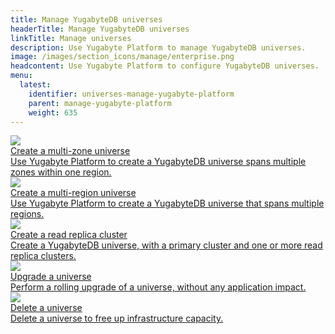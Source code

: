 ```yaml
---
title: Manage YugabyteDB universes
headerTitle: Manage YugabyteDB universes
linkTitle: Manage universes
description: Use Yugabyte Platform to manage YugabyteDB universes.
image: /images/section_icons/manage/enterprise.png
headcontent: Use Yugabyte Platform to configure YugabyteDB universes.
menu:
  latest:
    identifier: universes-manage-yugabyte-platform
    parent: manage-yugabyte-platform
    weight: 635
---
```


<div class="row">

  <div class="col-12 col-md-6 col-lg-12 col-xl-6">
    <a class="section-link icon-offset" href="create-universe-multi-zone/">
      <div class="head">
        <img class="icon" src="/images/section_icons/manage/enterprise/create_universe.png" aria-hidden="true" />
        <div class="title">Create a multi-zone universe</div>
      </div>
      <div class="body">
        Use Yugabyte Platform to create a YugabyteDB universe spans multiple zones within one region.
      </div>
    </a>
  </div>

  <div class="col-12 col-md-6 col-lg-12 col-xl-6">
    <a class="section-link icon-offset" href="create-universe-multi-region/">
      <div class="head">
        <img class="icon" src="/images/section_icons/manage/enterprise/create_universe.png" aria-hidden="true" />
        <div class="title">Create a multi-region universe</div>
      </div>
      <div class="body">
        Use Yugabyte Platform to create a YugabyteDB universe that spans multiple regions.
      </div>
    </a>
  </div>

  <div class="col-12 col-md-6 col-lg-12 col-xl-6">
    <a class="section-link icon-offset" href="read-replicas/">
      <div class="head">
        <img class="icon" src="/images/section_icons/manage/enterprise/create_universe.png" aria-hidden="true" />
        <div class="title">Create a read replica cluster</div>
      </div>
      <div class="body">
        Create a YugabyteDB universe, with a primary cluster and one or more read replica clusters.
      </div>
    </a>
  </div>

  <div class="col-12 col-md-6 col-lg-12 col-xl-6">
    <a class="section-link icon-offset" href="upgrade-universe/">
      <div class="head">
        <img class="icon" src="/images/section_icons/manage/enterprise/upgrade_universe.png" aria-hidden="true" />
        <div class="title">Upgrade a universe</div>
      </div>
      <div class="body">
        Perform a rolling upgrade of a universe, without any application impact.
      </div>
    </a>
  </div>

  <div class="col-12 col-md-6 col-lg-12 col-xl-6">
    <a class="section-link icon-offset" href="delete-universe/">
      <div class="head">
        <img class="icon" src="/images/section_icons/manage/enterprise/delete_universe.png" aria-hidden="true" />
        <div class="title">Delete a universe</div>
      </div>
      <div class="body">
        Delete a universe to free up infrastructure capacity.
      </div>
    </a>
  </div>

</div>